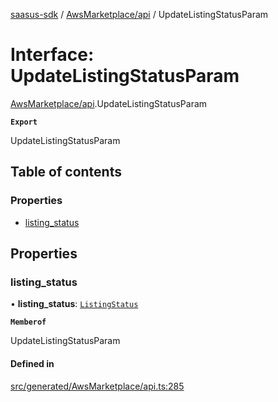 [saasus-sdk](../README.md) / [AwsMarketplace/api](../modules/AwsMarketplace_api.md) / UpdateListingStatusParam

# Interface: UpdateListingStatusParam

[AwsMarketplace/api](../modules/AwsMarketplace_api.md).UpdateListingStatusParam

**`Export`**

UpdateListingStatusParam

## Table of contents

### Properties

- [listing\_status](AwsMarketplace_api.UpdateListingStatusParam.md#listing_status)

## Properties

### listing\_status

• **listing\_status**: [`ListingStatus`](../enums/AwsMarketplace_api.ListingStatus.md)

**`Memberof`**

UpdateListingStatusParam

#### Defined in

[src/generated/AwsMarketplace/api.ts:285](https://github.com/saasus-platform/saasus-sdk-javascript/blob/6b95732/src/generated/AwsMarketplace/api.ts#L285)
